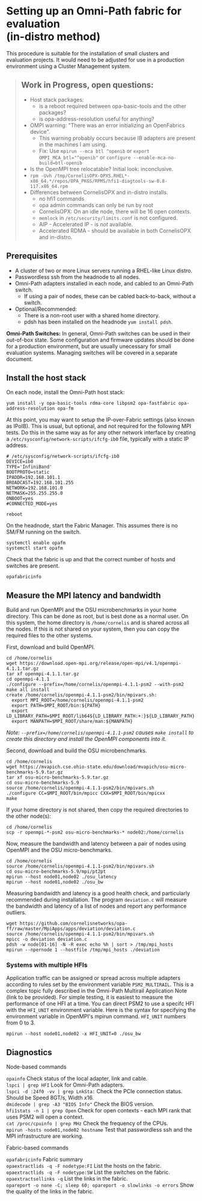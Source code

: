 # Setting up an Omni-Path fabric for evaluation<br>(in-distro method)
This procedure is suitable for the installation of small clusters and evaluation projects. It would need to be adjusted for use in a production environment using a Cluster Management system.


> ## Work in Progress, open questions:
> - Host stack packages:
>   - is a reboot required between opa-basic-tools and the other packages?
>   - is opa-address-resolution useful for anything?
> - OMPI warning: "There was an error initializing an OpenFabrics device".
>   - This warning probably occurs because IB adapters are present in the machines I am using.
>   - Fix: Use ```mpirun --mca btl ^openib``` or ```export OMPI_MCA_btl="^openib"``` or ```configure --enable-mca-no-build=btl-openib```
> - Is the OpenMPI tree relocatable? Initial look: inconclusive.
> - ```rpm -Uvh /tmp/CornelisOPX-OPXS.RHEL*-x86_64.*/repos/OPA_PKGS/RPMS/hfi1-diagtools-sw-0.8-117.x86_64.rpm```
> - Differences between CornelisOPX and in-distro installs.
>   - no hfi1 commands
>   - opa admin commands can only be run by root
>   - CornelisOPX: On an idle node, there will be 16 open contexts.
>   - ```memlock``` in ```/etc/security/limits.conf``` is not configured.
>   - AIP - Accelerated IP - is *not* available.
>   - Accelerated RDMA - should be available in both CornelisOPX and in-distro.


## Prerequisites
- A cluster of two or more Linux servers running a RHEL-like Linux distro.
- Passwordless ssh from the headnode to all nodes.
- Omni-Path adapters installed in each node, and cabled to an Omni-Path switch.
  - If using a pair of nodes, these can be cabled back-to-back, without a switch.
- Optional/Recommended:
  - There is a non-root user with a shared home directory.
  - pdsh has been installed on the headnode ```yum install pdsh```.

**Omni-Path Switches:** In general, Omni-Path switches can be used in their out-of-box state. Some configuration and firmware updates should be done for a production environment, but are usually unecessary for small evaluation systems. Managing switches will be covered in a separate document.

## Install the host stack
On each node, install the Omni-Path host stack:
```
yum install -y opa-basic-tools rdma-core libpsm2 opa-fastfabric opa-address-resolution opa-fm
```
At this point, you may want to setup the IP-over-Fabric settings (also known as IPoIB). This is usual, but optional, and not required for the following MPI tests. Do this in the same way as for any other network interface by creating a ```/etc/sysconfig/network-scripts/ifcfg-ib0``` file, typically with a static IP address.
```
# /etc/sysconfig/network-scripts/ifcfg-ib0
DEVICE=ib0
TYPE='InfiniBand'
BOOTPROTO=static
IPADDR=192.168.101.1
BROADCAST=192.168.101.255
NETWORK=192.168.101.0
NETMASK=255.255.255.0
ONBOOT=yes
#CONNECTED_MODE=yes
```
```
reboot
```
On the headnode, start the Fabric Manager. This assumes there is no SM/FM running on the switch.
```
systemctl enable opafm
systemctl start opafm
```
Check that the fabric is up and that the correct number of hosts and switches are present.
```
opafabricinfo
```

## Measure the MPI latency and bandwidth
Build and run OpenMPI and the OSU microbenchmarks in your home directory. This can be done as root, but is best done as a normal user. On this system, the home directory is ```/home/cornelis``` and is shared across all the nodes. If this is not shared on your system, then you can copy the required files to the other systems.

First, download and build OpenMPI.
```
cd /home/cornelis
wget https://download.open-mpi.org/release/open-mpi/v4.1/openmpi-4.1.1.tar.gz
tar xf openmpi-4.1.1.tar.gz
cd openmpi-4.1.1
./configure --prefix=/home/cornelis/openmpi-4.1.1-psm2 --with-psm2
make all install
create /home/cornelis/openmpi-4.1.1-psm2/bin/mpivars.sh:
  export MPI_ROOT=/home/cornelis/openmpi-4.1.1-psm2
  export PATH=$MPI_ROOT/bin:${PATH}
  export LD_LIBRARY_PATH=$MPI_ROOT/lib64${LD_LIBRARY_PATH:+:}${LD_LIBRARY_PATH}
  export MANPATH=$MPI_ROOT/share/man:${MANPATH}
```
*Note: ```--prefix=/home/cornelis/openmpi-4.1.1-psm2``` causes ```make install``` to create this directory and install the OpenMPI components into it.*

Second, download and build the OSU microbenchmarks.
```
cd /home/cornelis
wget https://mvapich.cse.ohio-state.edu/download/mvapich/osu-micro-benchmarks-5.9.tar.gz
tar xf osu-micro-benchmarks-5.9.tar.gz
cd osu-micro-benchmarks-5.9
source /home/cornelis/openmpi-4.1.1-psm2/bin/mpivars.sh
./configure CC=$MPI_ROOT/bin/mpicc CXX=$MPI_ROOT/bin/mpicxx
make
```
If your home directory is not shared, then copy the required directories to the other node(s):
```
cd /home/cornelis
scp -r openmpi-*-psm2 osu-micro-benchmarks-* node02:/home/cornelis
```
Now, measure the bandwidth and latency between a pair of nodes using OpenMPI and the OSU micro-benchmarks.
```
cd /home/cornelis
source /home/cornelis/openmpi-4.1.1-psm2/bin/mpivars.sh
cd osu-micro-benchmarks-5.9/mpi/pt2pt
mpirun --host node01,node02 ./osu_latency
mpirun --host node01,node02 ./osu_bw
```
Measuring bandwidth and latency is a good health check, and particularly recommended during installation.
The program ```deviation.c``` will measure the bandwidth and latency of a list of nodes and report any performance outliers.
```
wget https://github.com/cornelisnetworks/opa-ff/raw/master/MpiApps/apps/deviation/deviation.c
source /home/cornelis/openmpi-4.1.1-psm2/bin/mpivars.sh
mpicc -o deviation deviation.c
pdsh -w node[01-16] -N -R exec echo %h | sort > /tmp/mpi_hosts
mpirun --npernode 1 --hostfile /tmp/mpi_hosts ./deviation
```


### Systems with multiple HFIs
Application traffic can be assigned or spread across multiple adapters according to rules set by the environment variable ```PSM2_MULTIRAIL```.
This is a complex topic fully described in the Omni-Path Multirail Application Note (link to be provided).
For simple testing, it is easiest to measure the performance of one HFI at a time. You can direct PSM2 to use a specifc HFI with the ```HFI_UNIT``` environment variable. Here is the syntax for specifying the environment variable in OpenMPI's mpirun command. ```HFI_UNIT``` numbers from 0 to 3.
```
mpirun --host node01,node02 -x HFI_UNIT=0 ./osu_bw
```

## Diagnostics
Node-based commands

```opainfo``` Check status of the local adapter, link and cable.<br>
```lspci | grep HFI``` Look for Omni-Path adapters.<br>
```lspci -d :24f0 -vv | grep LnkSta:``` Check the PCIe connection status. Should be Speed 8GT/s, Width x16.<br>
```dmidecode | grep -A3 "BIOS Info"``` Check the BIOS version.<br>
```hfi1stats -n 1 | grep Open``` Check for open contexts - each MPI rank that uses PSM2 will open a context.<br>
```cat /proc/cpuinfo | grep MHz``` Check the frequency of the CPUs.<br>
```mpirun -hosts node01,node02 hostname``` Test that passwordless ssh and the MPI infrastructure are working.<br>

Fabric-based commands

```opafabricinfo``` Fabric summary<br>
```opaextractlids -q -F nodetype:FI``` List the hosts on the fabric.<br>
```opaextractlids -q -F nodetype:SW``` List the switches on the fabric.<br>
```opaextractsellinks -q``` List the links in the fabric.<br>
```opareport -o none -C; sleep 60; opareport -o slowlinks -o errors``` Show the quality of the links in the fabric.<br>
